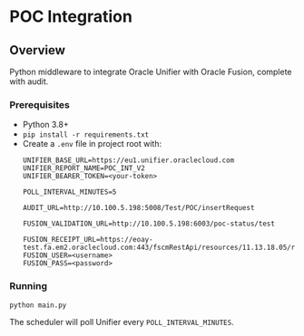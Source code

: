 # POC Integration

## Overview
Python middleware to integrate Oracle Unifier with Oracle Fusion, complete with audit.

### Prerequisites
- Python 3.8+
- `pip install -r requirements.txt`
- Create a `.env` file in project root with:
  ```
  UNIFIER_BASE_URL=https://eu1.unifier.oraclecloud.com
  UNIFIER_REPORT_NAME=POC_INT_V2
  UNIFIER_BEARER_TOKEN=<your-token>

  POLL_INTERVAL_MINUTES=5

  AUDIT_URL=http://10.100.5.198:5008/Test/POC/insertRequest

  FUSION_VALIDATION_URL=http://10.100.5.198:6003/poc-status/test

  FUSION_RECEIPT_URL=https://eoay-test.fa.em2.oraclecloud.com:443/fscmRestApi/resources/11.13.18.05/receivingReceiptRequests
  FUSION_USER=<username>
  FUSION_PASS=<password>
  ```

### Running
```bash
python main.py
```
The scheduler will poll Unifier every `POLL_INTERVAL_MINUTES`.
